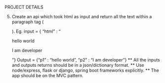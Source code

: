  PROJECT DETAILS

5. Create an api which took html as input and return all the text within a paragraph tag (<p>).
Eg. input = { “html” : “<div><p>hello world</p><p>I am developer</p></div>”}
Output = {“p1” : “hello world”, “p2” : “I am developer”}
** All the inputs and outputs returns should be in a json/dictionary format.
** Use node/express, flask or django, spring boot frameworks explicitly.
** The app should be on the MVC pattern.
